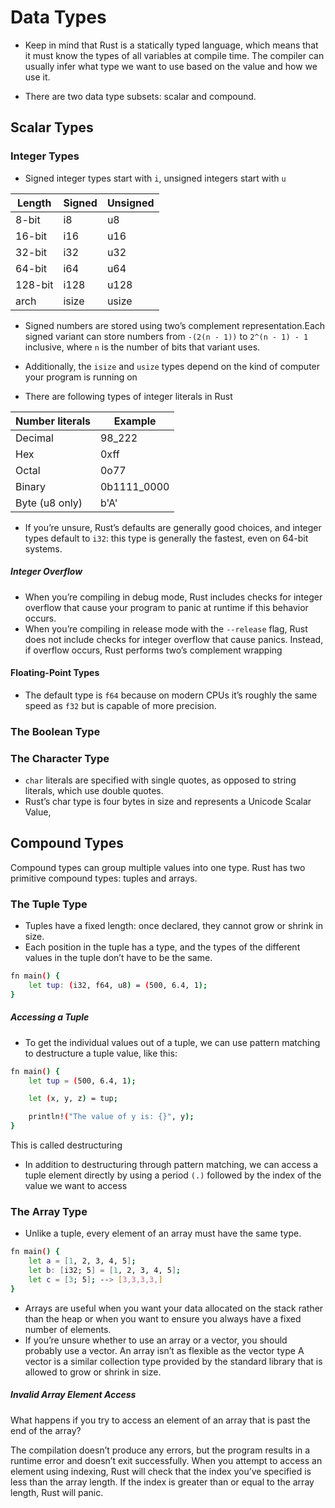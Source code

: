 # Data Types

- Keep in mind that Rust is a statically typed language, which means that it must
know the types of all variables at compile time. The compiler can usually infer
what type we want to use based on the value and how we use it.

- There are two data type subsets: scalar and compound.

## Scalar Types

### Integer Types

- Signed integer types start with `i`, unsigned integers start with `u`

|Length | Signed	|Unsigned|
| ------ | ------ | ------ |
|8-bit	|i8	|u8|
|16-bit	|i16	|u16|
|32-bit	|i32	|u32|
|64-bit	|i64	|u64|
|128-bit	|i128	|u128|
|arch	|isize	|usize|

- Signed numbers are stored using two’s complement representation.Each signed variant can store numbers from `-(2(n - 1))` to `2^(n - 1) - 1` inclusive, where `n` is the number of bits that variant uses.

- Additionally, the `isize` and `usize` types depend on the kind of computer your program is running on

- There are following types of integer literals in Rust

|Number literals|	Example|
| ------ | ------ |
|Decimal	|98_222|
|Hex	|0xff|
|Octal	|0o77|
|Binary	|0b1111_0000|
|Byte (u8 only)|	b'A'|


- If you’re unsure, Rust’s defaults are generally good choices, and integer types default to `i32`: this type is generally the fastest, even on 64-bit systems.

##### Integer Overflow

- When you’re compiling in debug mode, Rust includes checks for integer overflow that cause your program to panic at runtime if this behavior occurs.
- When you’re compiling in release mode with the `--release` flag, Rust does not include checks for integer overflow that cause panics. Instead, if overflow occurs, Rust performs two’s complement wrapping

#### Floating-Point Types

-  The default type is `f64` because on modern CPUs it’s roughly the same speed as `f32` but is capable of more precision.

### The Boolean Type

### The Character Type

- `char` literals are specified with single quotes, as opposed to string literals, which use double quotes.
- Rust’s char type is four bytes in size and represents a Unicode Scalar Value,


## Compound Types

Compound types can group multiple values into one type. Rust has two primitive compound types: tuples and arrays.

### The Tuple Type

- Tuples have a fixed length: once declared, they cannot grow or shrink in size.
- Each position in the tuple has a type, and the types of the different values in the tuple don’t have to be the same. 
```sh
fn main() {
    let tup: (i32, f64, u8) = (500, 6.4, 1);
}
```

##### Accessing a Tuple

- To get the individual values out of a tuple, we can use pattern matching to destructure a tuple value, like this:
```sh
fn main() {
    let tup = (500, 6.4, 1);

    let (x, y, z) = tup;

    println!("The value of y is: {}", y);
}
```
This is called destructuring

- In addition to destructuring through pattern matching, we can access a tuple element directly by using a period `(.)` followed by the index of the value we want to access

### The Array Type

- Unlike a tuple, every element of an array must have the same type.

```sh 
fn main() {
    let a = [1, 2, 3, 4, 5];
    let b: [i32; 5] = [1, 2, 3, 4, 5];
    let c = [3; 5]; --> [3,3,3,3,]
}
```

- Arrays are useful when you want your data allocated on the stack rather than the heap or when you want to ensure you always have a fixed number of elements.
-  If you’re unsure whether to use an array or a vector, you should probably use a vector. An array isn’t as flexible as the vector type A vector is a similar collection type provided by the standard library that is allowed to grow or shrink in size.

##### Invalid Array Element Access

What happens if you try to access an element of an array that is past the end of the array? 

The compilation doesn’t produce any errors, but the program results in a runtime error and doesn’t exit successfully. When you attempt to access an element using indexing, Rust will check that the index you’ve specified is less than the array length. If the index is greater than or equal to the array length, Rust will panic.

